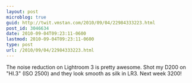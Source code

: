 ```yaml
---
layout: post
microblog: true
guid: http://twit.vmstan.com/2010/09/04/22984333223.html
post_id: 3046634
date: 2010-09-04T09:23:11-0600
lastmod: 2010-09-04T09:23:11-0600
type: post
url: /2010/09/04/22984333223.html
---
```

The noise reduction on Lightroom 3 is pretty awesome. Shot my D200 on "HI.3" (ISO 2500) and they look smooth as silk in LR3. Next week 3200!
